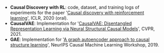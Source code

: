 - **Causal Discovery with RL**: code, dataset, and training logs of experiments for the paper
 '[Causal discovery with reinforcement learning](https://openreview.net/forum?id=S1g2skStPB)', ICLR, 2020 (oral).
- **CausalVAE**: Implementation for '[CausalVAE: Disentangled Representation Learning via Neural Structural Causal Models](https://arxiv.org/abs/2004.08697)', CVPR, 2021.
- **GAE**: Implementation for '[A graph autoencoder approach to causal structure learning](https://arxiv.org/abs/1911.07420)', NeurIPS Causal Machine Learning Workshop, 2019.